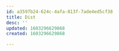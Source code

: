 ```yaml
---
id: a3597b24-624c-4afa-813f-7ade4ed5cf38
title: Dist
desc: ''
updated: 1603296629868
created: 1603296629868

---
```


